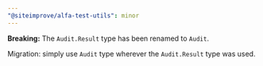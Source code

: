 ```yaml
---
"@siteimprove/alfa-test-utils": minor
---
```


**Breaking:** The `Audit.Result` type has been renamed to `Audit`.

Migration: simply use `Audit` type wherever the `Audit.Result` type was used.

